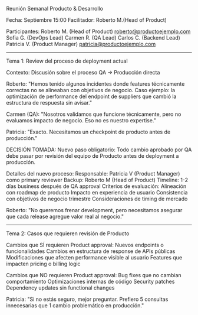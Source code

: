 
Reunión Semanal Producto & Desarrollo

Fecha:  Septiembre 15:00
Facilitador: Roberto M.(Head of Product)  

Participantes:
Roberto M. (Head of Product) roberto@productoejemplo.com
Sofia G. (DevOps Lead) 
Carmen R. (QA Lead)
Carlos C. (Backend Lead)
Patricia V. (Product Manager) patricia@productoejemplo.com

---

Tema 1: Review del proceso de deployment actual

Contexto: Discusión sobre el proceso QA → Producción directa

Roberto: "Hemos tenido algunos incidentes donde features técnicamente correctas no se alineaban con objetivos de negocio. Caso ejemplo: la optimización de performance del endpoint de suppliers que cambió la estructura de respuesta sin avisar."

Carmen (QA): "Nosotros validamos que funcione técnicamente, pero no evaluamos impacto de negocio. Eso no es nuestro expertise."

Patricia: "Exacto. Necesitamos un checkpoint de producto antes de producción."

DECISIÓN TOMADA:
Nuevo paso obligatorio: Todo cambio aprobado por QA debe pasar por revisión del equipo de Producto antes de deployment a producción.

Detalles del nuevo proceso:
Responsable: Patricia V (Product Manager) como primary reviewer
Backup: Roberto M (Head of Product)
Timeline: 1-2 días business después de QA approval
Criterios de evaluación:
  Alineación con roadmap de producto
  Impacto en experiencia de usuario
  Consistencia con objetivos de negocio trimestre
  Consideraciones de timing de mercado

Roberto: "No queremos frenar development, pero necesitamos asegurar que cada release agregue valor real al negocio."

---

Tema 2: Casos que requieren revisión de Producto

Cambios que SÍ requieren Product approval:
Nuevos endpoints o funcionalidades
Cambios en estructura de response de APIs públicas
Modificaciones que afecten performance visible al usuario
Features que impacten pricing o billing logic

Cambios que NO requieren Product approval:
Bug fixes que no cambian comportamiento
Optimizaciones internas de código
Security patches
Dependency updates sin functional changes

Patricia: "Si no estás seguro, mejor preguntar. Prefiero 5 consultas innecesarias que 1 cambio problemático en producción."

